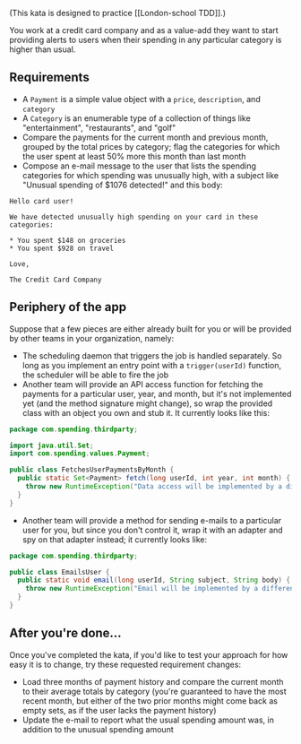 (This kata is designed to practice [[London-school TDD]].)

You work at a credit card company and as a value-add they want to start providing alerts to users when their spending in any particular category is higher than usual.

## Requirements

* A `Payment` is a simple value object with a `price`, `description`, and `category`
* A `Category` is an enumerable type of a collection of things like "entertainment", "restaurants", and "golf"
* Compare the payments for the current month and previous month, grouped by the total prices by category; flag the categories for which the user spent at least 50% more this month than last month
* Compose an e-mail message to the user that lists the spending categories for which spending was unusually high, with a subject like "Unusual spending of $1076 detected!" and this body:
```
Hello card user!

We have detected unusually high spending on your card in these categories:

* You spent $148 on groceries
* You spent $928 on travel

Love,

The Credit Card Company
```

## Periphery of the app

Suppose that a few pieces are either already built for you or will be provided by other teams in your organization, namely:

* The scheduling daemon that triggers the job is handled separately. So long as you implement an entry point with a `trigger(userId)` function, the scheduler will be able to fire the job
* Another team will provide an API access function for fetching the payments for a particular user, year, and month, but it's not implemented yet (and the method signature might change), so wrap the provided class with an object you own and stub it. It currently looks like this:
``` java
package com.spending.thirdparty;

import java.util.Set;
import com.spending.values.Payment;

public class FetchesUserPaymentsByMonth {
  public static Set<Payment> fetch(long userId, int year, int month) {
    throw new RuntimeException("Data access will be implemented by a different team later");
  }
}
```
* Another team will provide a method for sending e-mails to a particular user for you, but since you don't control it, wrap it with an adapter and spy on that adapter instead; it currently looks like:
``` java
package com.spending.thirdparty;

public class EmailsUser {
  public static void email(long userId, String subject, String body) {
    throw new RuntimeException("Email will be implemented by a different team later");
  } 
}
```

## After you're done…

Once you've completed the kata, if you'd like to test your approach for how easy it is to change, try these requested requirement changes:

* Load three months of payment history and compare the current month to their average totals by category (you're guaranteed to have the most recent month, but either of the two prior months might come back as empty sets, as if the user lacks the payment history)
* Update the e-mail to report what the usual spending amount was, in addition to the unusual spending amount
